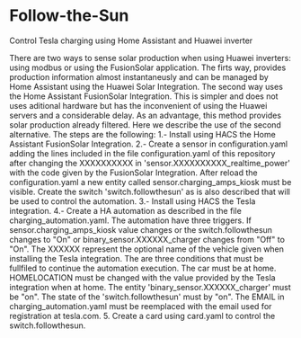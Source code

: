# Follow-the-Sun
Control Tesla charging using Home Assistant and Huawei inverter

There are two ways to sense solar production when using Huawei inverters: using modbus or using the FusionSolar application.
The firts way, provides production information almost instantaneusly and can be managed by Home Assistant using the Huawei Solar Integration. The second way uses the Home Assistant FusionSolar Integration. This is simpler and does not uses aditional hardware but has the inconvenient of using the Huawei servers and a considerable delay. As an advantage, this method provides solar production already filtered. 
Here we describe the use of the second alternative. 
The steps are the following:
1.- Install using HACS the Home Assistant FusionSolar Integration.
2.- Create a sensor in configuration.yaml adding the lines included in the file configuration.yaml of this repository after changing the XXXXXXXXXX in 'sensor.XXXXXXXXXX_realtime_power' with the code given by the FusionSolar Integration. After reload the configuration.yaml a new entity called sensor.charging_amps_kiosk must be visible. Create the switch 'switch.followthesun' as is also described that will be used to control the automation. 
3.- Install using HACS the Tesla integration.
4.- Create a HA automation as described in the file charging_automation.yaml. The automation have three triggers. If sensor.charging_amps_kiosk value changes or the switch.followthesun changes to "On" or binary_sensor.XXXXXX_charger changes from "Off" to "On". The XXXXXX represent the optional name of the vehicle given when installing the Tesla integration. The are three conditions that must be fullfiled to continue the automation execution. The car must be at home. HOMELOCATION must be changed with the value provided by the Tesla integration when at home. The entity 'binary_sensor.XXXXXX_charger' must be "on". The state of the 'switch.followthesun' must by "on". The EMAIL in charging_automation.yaml must be reemplaced with the email used for registration at tesla.com. 
5. Create a card using card.yaml to control the switch.followthesun.

